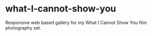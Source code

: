 # what-I-cannot-show-you
 Responsive web based gallery for my What I Cannot Show You film photography set.
